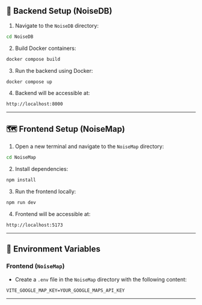 
## 📡 Backend Setup (NoiseDB)

1. Navigate to the `NoiseDB` directory:

```bash
cd NoiseDB
```

2. Build Docker containers:

```bash
docker compose build
```

3. Run the backend using Docker:

```bash
docker compose up
```

4. Backend will be accessible at:

```
http://localhost:8000
```

---

## 🗺️ Frontend Setup (NoiseMap)

1. Open a new terminal and navigate to the `NoiseMap` directory:

```bash
cd NoiseMap
```

2. Install dependencies:

```bash
npm install
```

3. Run the frontend locally:

```bash
npm run dev
```

4. Frontend will be accessible at:

```
http://localhost:5173
```

---

## 🎨 Environment Variables

### Frontend (`NoiseMap`)

- Create a `.env` file in the `NoiseMap` directory with the following content:

```
VITE_GOOGLE_MAP_KEY=YOUR_GOOGLE_MAPS_API_KEY
```

---
